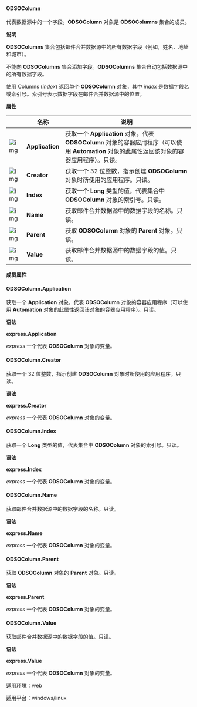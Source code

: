 #### **ODSOColumn**



代表数据源中的一个字段。**ODSOColumn** 对象是 **ODSOColumns** 集合的成员。

**说明**

**ODSOColumns** 集合包括邮件合并数据源中的所有数据字段（例如，姓名、地址和城市）。

不能向 **ODSOColumns** 集合添加字段。**ODSOColumns** 集合自动包括数据源中的所有数据字段。

使用 Columns (*index*) 返回单个 **ODSOColumn** 对象，其中 *index* 是数据字段名或索引号。索引号表示数据字段在邮件合并数据源中的位置。

 

**属性**

|                                                              | 名称            | 说明                                                         |
| ------------------------------------------------------------ | --------------- | ------------------------------------------------------------ |
| ![img](https://qn.cache.wpscdn.cn/encs/doc/office_v19/gif/properties.gif) | **Application** | 获取一个 **Application** 对象，代表 **ODSOColum**n 对象的容器应用程序（可以使用 **Automation** 对象的此属性返回该对象的容器应用程序）。只读。 |
| ![img](https://qn.cache.wpscdn.cn/encs/doc/office_v19/gif/properties.gif) | **Creator**     | 获取一个 32 位整数，指示创建 **ODSOColumn** 对象时所使用的应用程序。只读。 |
| ![img](https://qn.cache.wpscdn.cn/encs/doc/office_v19/gif/properties.gif) | **Index**       | 获取一个 **Long** 类型的值，代表集合中 **ODSOColumn** 对象的索引号。只读。 |
| ![img](https://qn.cache.wpscdn.cn/encs/doc/office_v19/gif/properties.gif) | **Name**        | 获取邮件合并数据源中的数据字段的名称。只读。                 |
| ![img](https://qn.cache.wpscdn.cn/encs/doc/office_v19/gif/properties.gif) | **Parent**      | 获取 **ODSOColumn** 对象的 **Parent** 对象。只读。           |
| ![img](https://qn.cache.wpscdn.cn/encs/doc/office_v19/gif/properties.gif) | **Value**       | 获取邮件合并数据源中的数据字段的值。只读。                   |

**成员属性**

#### **ODSOColumn.Application**

获取一个 **Application** 对象，代表 **ODSOColum**n 对象的容器应用程序（可以使用 **Automation** 对象的此属性返回该对象的容器应用程序）。只读。

**语法**

**express.Application**

*express*   一个代表 **ODSOColumn** 对象的变量。

#### **ODSOColumn.Creator**

获取一个 32 位整数，指示创建 **ODSOColumn** 对象时所使用的应用程序。只读。

**语法**

**express.Creator**

*express*   一个代表 **ODSOColumn** 对象的变量。

#### **ODSOColumn.Index**

获取一个 **Long** 类型的值，代表集合中 **ODSOColumn** 对象的索引号。只读。

**语法**

**express.Index**

*express*   一个代表 **ODSOColumn** 对象的变量。

#### **ODSOColumn.Name**

获取邮件合并数据源中的数据字段的名称。只读。

**语法**

**express.Name**

*express*   一个代表 **ODSOColumn** 对象的变量。

#### **ODSOColumn.Parent**

获取 **ODSOColumn** 对象的 **Parent** 对象。只读。

**语法**

**express.Parent**

*express*   一个代表 **ODSOColumn** 对象的变量。

#### **ODSOColumn.Value**

获取邮件合并数据源中的数据字段的值。只读。

**语法**

**express.Value**

*express*   一个代表 **ODSOColumn** 对象的变量。

适用环境：web

适用平台：windows/linux